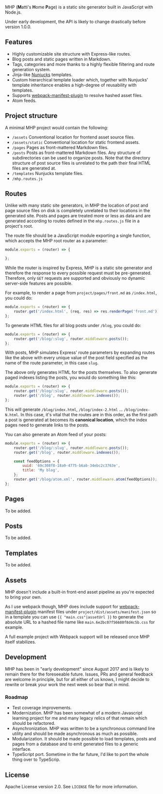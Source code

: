 MHP (**M**atti's **H**ome **P**age) is a static site generator built in JavaScript with Node.js.

Under early development, the API is likely to change drastically before version 1.0.0.

## Features

* Highly customizable site structure with Express-like routes.
* Blog posts and static pages written in Markdown.
* Tags, categories and more thanks to a highly flexible filtering and route generation system.
* Jinja-like [Nunjucks](https://mozilla.github.io/nunjucks/) templates.
* Custom hierarchical template loader which, together with Nunjucks' template inheritance enables a high-degree of reusability with templates.
* Supports [webpack-manifest-plugin](https://www.npmjs.com/package/webpack-manifest-plugin) to resolve hashed asset files.
* Atom feeds.

## Project structure

A minimal MHP project would contain the following:

* `/assets` Conventional location for frontend asset source files.
* `/assets/static` Conventional location for static frontend assets.
* `/pages` Pages as front-mattered Markdown files.
* `/posts` Posts as front-mattered Markdown files. Any structure of subdirectories can be used to organize posts. Note that the directory structure of post source files is unrelated to the path their final HTML files are generated at.
* `/templates` Nunjucks template files.
* `/mhp.routes.js`

## Routes

Unlike with many static site generators, in MHP the location of post and page source files on disk is completely unrelated to their locations in the generated site. Posts and pages are treated more or less as data and are generated according to routes defined in the `mhp.routes.js` file in a project's root.

The route file should be a JavaScript module exporting a single function, which accepts the MHP root router as a parameter:

```javascript
module.exports = (router) => {

};
```

While the router is inspired by Express, MHP is a static site generator and therefore the response to every possible request must be pre-generated. Therefore, only `GET` requests are supported and obviously no dynamic server-side features are possible.

For example, to render a page from `project/pages/front.md` as `/index.html`, you could do:

```javascript
module.exports = (router) => {
    router.get('/index.html', (req, res) => res.renderPage('front.md'));
};
```

To generate HTML files for all blog posts under `/blog`, you could do:

```javascript
module.exports = (router) => {
    router.get('/blog/:slug', router.middleware.posts());
};
```

With posts, MHP simulates Express' route parameters by expanding routes like the above with every unique value of the post field specified as the name of the route parameter, in this case `slug`.

The above only generates HTML for the posts themselves. To also generate paged indexes listing the posts, you would do something like this:

```javascript
module.exports = (router) => {
    router.get('/blog/:slug', router.middleware.posts());
    router.get('/blog', router.middleware.indexes());
};
```

This will generate `/blog/index.html`, `/blog/index-2.html` ... `/blog/index-N.html`. In this case, it's vital that the routes are in this order, as the first path a post is generated at becomes its **canonical location**, which the index pages need to generate links to the posts.

You can also generate an Atom feed of your posts:

```javascript
module.exports = (router) => {
    router.get('/blog/:slug', router.middleware.posts());
    router.get('/blog', router.middleware.indexes());

    const feedOptions = {
        uuid: '69c308f8-18a9-4775-b6ab-34ebc2c3763e',
        title: 'My blog',
    };
    router.get('/blog/atom.xml', router.middleware.atom(feedOptions));
};
```

## Pages

To be added.

## Posts

To be added.

## Templates

To be added.

## Assets

MHP doesn't include a built-in front-end asset pipeline as you're expected to bring your own.

As I use webpack though, MHP does include support for [webpack-manifest-plugin](https://www.npmjs.com/package/webpack-manifest-plugin) manifest files under `project/dist/assets/manifest.json` so in a template you can use `{{ "main.css"|assetUrl }}` to generate the absolute URL to a hashed file name like `main.6e2bc07f56680f8d4c5b.css` for example.

A full example project with Webpack support will be released once MHP itself stabilizes.

## Development

MHP has been in "early development" since August 2017 and is likely to remain there for the foreseeable future. Issues, PRs and general feedback are welcome in principle, but for all either of us knows, I might decide to rewrite or break your work the next week so bear that in mind.

### Roadmap

* Test coverage improvements.
* Modernization. MHP has been somewhat of a modern Javascript learning project for me and many legacy relics of that remain which should be refactored.
* Asynchronization. MHP was written to be a synchronous command line utility and should be made asynchronous as much as possible.
* Modularization. It should be made possible to load templates, posts and pages from a database and to emit generated files to a generic interface.
* TypeScript port. Sometime in the far future, I'd like to port the whole thing over to TypeScrip.

## License

Apache License version 2.0. See `LICENSE` file for more information.
